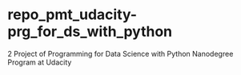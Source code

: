 # repo_pmt_udacity-prg_for_ds_with_python
2 Project of Programming for Data Science with Python Nanodegree Program at Udacity
